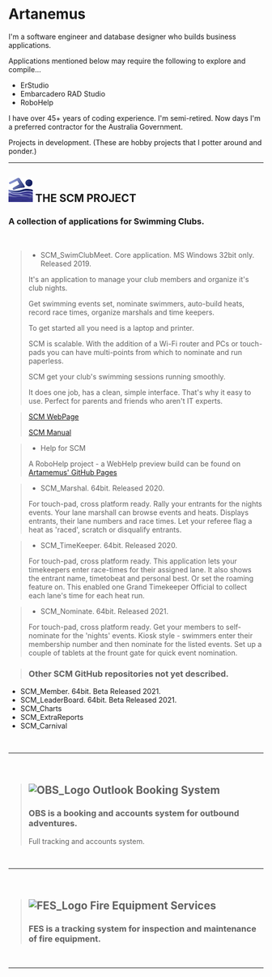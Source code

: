 # Artanemus
 
I'm a software engineer and database designer who builds business applications.

 Applications mentioned below may require the following to explore and compile...

- ErStudio
- Embarcadero RAD Studio
- RoboHelp


I have over 45+ years of coding experience. I'm semi-retired. Now days I'm a preferred contractor for the Australia Government.


 Projects in development. (These are hobby projects that I potter around and ponder.)

 ---

## ![SCM_Hero_Icon](/images/SCM_Hero_Icon.png) **THE SCM PROJECT**

### A collection of applications for Swimming Clubs.

<br>

> - SCM_SwimClubMeet. Core application. MS Windows 32bit only. Released 2019.
>   
> It's an application to manage your club members and organize it's club nights.
>
> Get swimming events set, nominate swimmers, auto-build heats, record race times, organize marshals and time keepers.
>
> To get started all you need is a laptop and printer.
>
> SCM is scalable. With the addition of a Wi-Fi router and PCs or touch-pads you can have multi-points from which to nominate and run paperless.
>
> SCM get your club's swimming sessions running smoothly.
>
> It does one job, has a clean, simple interface. That's why it easy to use. Perfect for parents and friends who aren't IT experts.

> [SCM WebPage](https://artanemus.github.io)
> 
> [SCM Manual](https://artanemus.github.io/manual)


> - Help for SCM
>
> A RoboHelp project - a WebHelp preview build can be found on [Artamemus' GitHub Pages](https://artanemus.github.io)



> - SCM_Marshal. 64bit. Released 2020. 
>
> For touch-pad, cross platform ready. Rally your entrants for the nights events. Your lane marshall can browse events and heats. Displays entrants, their lane numbers and race times. Let your referee flag a heat as 'raced', scratch or disqualify entrants. 


> - SCM_TimeKeeper. 64bit. Released 2020. 
>
> For touch-pad, cross platform ready. This application lets your timekeepers enter race-times for their assigned lane. It also shows the entrant name, timetobeat and personal best. Or set the roaming feature on. This enabled one Grand Timekeeper Official to collect each lane's time for each heat run. 


> - SCM_Nominate. 64bit. Released 2021. 
>
> For touch-pad, cross platform ready. Get your members to self-nominate for the 'nights' events. Kiosk style - swimmers enter their membership number and then nominate for the listed events. Set up a couple of tablets at the frount gate for quick event nomination.

> ### Other SCM GitHub repositories not yet described.
 - SCM_Member. 64bit. Beta Released 2021. 
 - SCM_LeaderBoard. 64bit. Beta Released 2021. 
 - SCM_Charts
 - SCM_ExtraReports
 - SCM_Carnival

<br>

---

<br>


> ## ![OBS_Logo](/images/?) **Outlook Booking System**
>
> ### OBS is a booking and accounts system for outbound adventures.
> 
> Full tracking and accounts system.
>


<br>

---

<br>


> ## ![FES_Logo](/images/?) **Fire Equipment Services**
>
> ### FES is a tracking system for inspection and maintenance of fire equipment.



<br>

---

<br>





